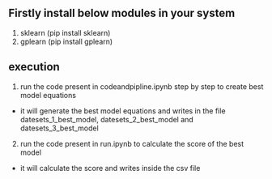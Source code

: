 ##  Firstly install below modules in your system 
1. sklearn (pip install sklearn)
2. gplearn (pip install gplearn)


##  execution
1. run the code present in codeandpipline.ipynb step by step to create best model equations
 * it will generate the best model equations and writes in the file datesets_1_best_model, datesets_2_best_model and datesets_3_best_model

2. run the code present in run.ipynb to calculate the score of the best model
 * it will calculate the score and writes inside the csv file